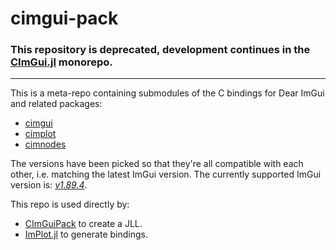 # cimgui-pack

### This repository is deprecated, development continues in the [CImGui.jl](https://github.com/Gnimuc/CImGui.jl) monorepo.

---

This is a meta-repo containing submodules of the C bindings for Dear ImGui and
related packages:
- [cimgui](https://github.com/cimgui/cimgui)
- [cimplot](https://github.com/cimgui/cimplot)
- [cimnodes](https://github.com/cimgui/cimnodes)

The versions have been picked so that they're all compatible with each other,
i.e. matching the latest ImGui version. The currently supported ImGui version
is: [*v1.89.4*](https://github.com/ocornut/imgui/releases/tag/v1.89.4).

This repo is used directly by:
- [CImGuiPack](https://github.com/JuliaPackaging/Yggdrasil/tree/master/C/CImGuiPack)
  to create a JLL.
- [ImPlot.jl](https://github.com/wsphillips/ImPlot.jl) to generate bindings.
